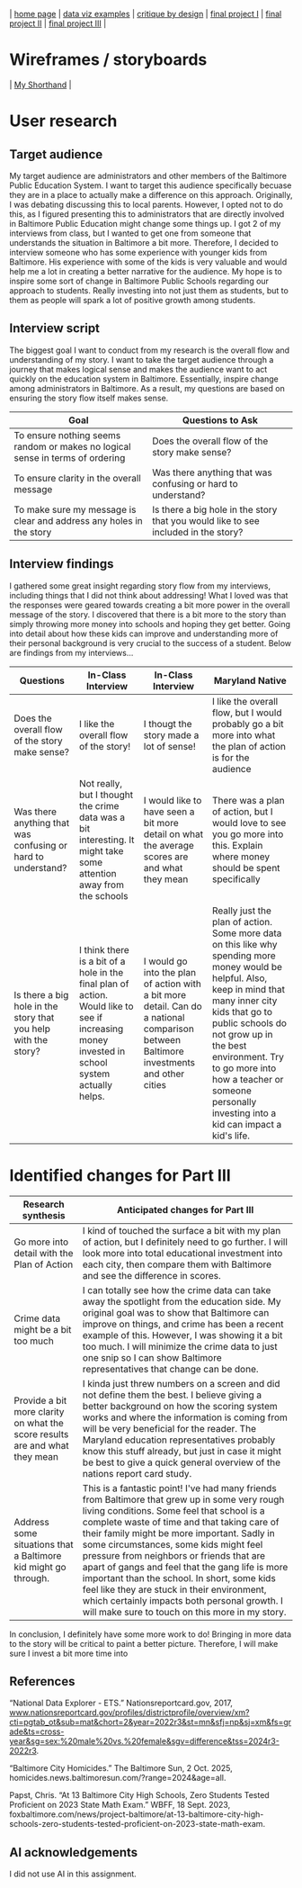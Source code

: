| [home page](https://cmustudent.github.io/tswd-portfolio-templates/) | [data viz examples](dataviz-examples) | [critique by design](critique-by-design) | [final project I](final-project-part-one) | [final project II](final-project-part-two) | [final project III](final-project-part-three) |

# Wireframes / storyboards
| [My Shorthand](https://preview.shorthand.com/3A2A8Vp4jHB2ZIGs) | 

# User research 

## Target audience

My target audience are administrators and other members of the Baltimore Public Education System.  I want to target this audience specifically becuase they are in a place to actually make a difference on this approach. Originally, I was debating discussing this to local parents. However, I opted not to do this, as I figured presenting this to administrators that are directly involved in Baltimore Public Education might change some things up. I got 2 of my interviews from class, but I wanted to get one from someone that understands the situation in Baltimore a bit more. Therefore, I decided to interview someone who has some experience with younger kids from Baltimore. His experience with some of the kids is very valuable and would help me a lot in creating a better narrative for the audience. My hope is to inspire some sort of change in Baltimore Public Schools regarding our approach to students. Really investing into not just them as students, but to them as people will spark a lot of positive growth among students.

## Interview script

The biggest goal I want to conduct from my research is the overall flow and understanding of my story. I want to take the target audience through a journey that makes logical sense and makes the audience want to act quickly on the education system in Baltimore. Essentially, inspire change among administrators in Baltimore. As a result, my questions are based on ensuring the story flow itself makes sense.

| Goal | Questions to Ask |
|------|------------------|
|   To ensure nothing seems random or makes no logical sense in terms of ordering   |         Does the overall flow of the story make sense?         |
|   To ensure clarity in the overall message   |         Was there anything that was confusing or hard to understand?         |
|   To make sure my message is clear and address any holes in the story    |         Is there a big hole in the story that you would like to see included in the story?         |


## Interview findings

I gathered some great insight regarding story flow from my interviews, including things that I did not think about addressing! What I loved was that the responses were geared towards creating a bit more power in the overall message of the story. I discovered that there is a bit more to the story than simply throwing more money into  schools and hoping they get better. Going into detail about how these kids can improve and understanding more of their personal background is very crucial to the success of a student. Below are findings from my interviews...

| Questions               | In-Class Interview | In-Class Interview | Maryland Native |
|-------------------------|--------------------------------|-------------|-------------|
| Does the overall flow of the story make sense? | I like the overall flow of the story!            |     I thougt the story made a lot of sense!        |       I like the overall flow, but I would probably go a bit more into what the plan of action is for the audience      |
|             Was there anything that was confusing or hard to understand?            |                Not really, but I thought the crime data was a bit interesting. It might take some attention away from the schools               |      I would like to have seen a bit more detail on what the average scores are and what they mean        |       There was a plan of action, but I would love to see you go more into this. Explain where money should be spent specifically     |
|           Is there a big hole in the story that you help with the story?               |                I think there is a bit of a hole in the final plan of action. Would like to see if increasing money invested in school system actually helps.                |      I would go into the plan of action with a bit more detail. Can do a national comparison between Baltimore investments and other cities       |      Really just the plan of action. Some more data on this like why spending more money would be helpful. Also, keep in mind that many inner city kids that go to public schools do not grow up in the best environment. Try to go more into how a teacher or someone personally investing into a kid can impact a kid's life.      |


# Identified changes for Part III

| Research synthesis                       | Anticipated changes for Part III                                                |
|------------------------------------------|---------------------------------------------------------------------------------|
| Go more into detail with the Plan of Action | I kind of touched the surface a bit with my plan of action, but I definitely need to go further. I will look more into total educational investment into each city, then compare them with Baltimore and see the difference in scores.  |
|                   Crime data might be a bit too much                       |           I can totally see how the crime data can take away the spotlight from the education side. My original goal was to show that Baltimore can improve on things, and crime has been a recent example of this. However, I was showing it a bit too much. I will minimize the crime data to just one snip so I can show Baltimore representatives that change can be done.                                                                      |
|                   Provide a bit more clarity on what the score results are and what they mean                       |                         I kinda just threw numbers on a screen and did not define them the best. I believe giving a better background on how the scoring system works and where the information is coming from will be very beneficial for the reader. The Maryland education representatives probably know this stuff already, but just in case it might be best to give a quick general overview of the nations report card study.                                                        |
|                     Address some situations that a Baltimore kid might go through.                     |                    This is a fantastic point! I've had many friends from Baltimore that grew up in some very rough living conditions. Some feel that school is a complete waste of time and that taking care of their family might be more important. Sadly in some circumstances, some kids might feel pressure from neighbors or friends that are apart of gangs and feel that the gang life is more important than the school. In short, some kids feel like they are stuck in their environment, which certainly impacts both personal growth. I will make sure to touch on this more in my story.                                                            |


In conclusion, I definitely have some more work to do! Bringing in more data to the story will be critical to paint a better picture. Therefore, I will make sure I invest a bit more time into 


## References

“National Data Explorer - ETS.” Nationsreportcard.gov, 2017, www.nationsreportcard.gov/profiles/districtprofile/overview/xm?cti=pgtab_ot&sub=mat&chort=2&year=2022r3&st=mn&sfj=np&sj=xm&fs=grade&ts=cross-year&sg=sex:%20male%20vs.%20female&sgv=difference&tss=2024r3-2022r3.

“Baltimore City Homicides.” The Baltimore Sun, 2 Oct. 2025, homicides.news.baltimoresun.com/?range=2024&age=all.

‌Papst, Chris. “At 13 Baltimore City High Schools, Zero Students Tested Proficient on 2023 State Math Exam.” WBFF, 18 Sept. 2023, foxbaltimore.com/news/project-baltimore/at-13-baltimore-city-high-schools-zero-students-tested-proficient-on-2023-state-math-exam.

## AI acknowledgements
I did not use AI in this assignment.

